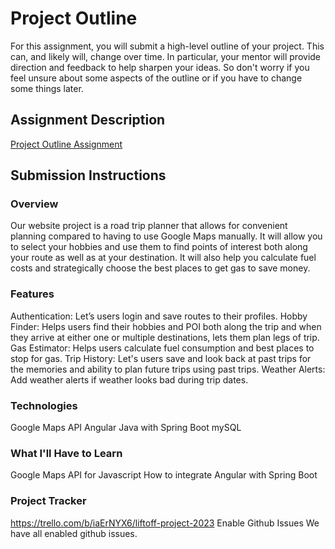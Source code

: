 # Project Outline
For this assignment, you will submit a high-level outline of your project. This can, and likely will, change over time. In particular, your mentor will provide direction and feedback to help sharpen your ideas. So don't worry if you feel unsure about some aspects of the outline or if you have to change some things later.

## Assignment Description
[Project Outline Assignment](https://education.launchcode.org/liftoff/modules/assignments/project-outline)

## Submission Instructions

### Overview
Our website project is a road trip planner that allows for convenient planning compared to having to use Google Maps manually. It will allow you to select your hobbies and use them to find points of interest both along your route as well as at your destination. It will also help you calculate fuel costs and strategically choose the best places to get gas to save money. 
### Features
Authentication: Let’s users login and save routes to their profiles. 
Hobby Finder: Helps users find their hobbies and POI both along the trip and when they arrive at either one or multiple destinations, lets them plan legs of trip.
Gas Estimator: Helps users calculate fuel consumption and best places to stop for gas.
Trip History: Let's users save and look back at past trips for the memories and ability to plan future trips using past trips.
Weather Alerts: Add weather alerts if weather looks bad during trip dates.
### Technologies
Google Maps API
Angular
Java with Spring Boot
mySQL
### What I'll Have to Learn
Google Maps API for Javascript
How to integrate Angular with Spring Boot
### Project Tracker
https://trello.com/b/iaErNYX6/liftoff-project-2023
Enable Github Issues
We have all enabled github issues.
